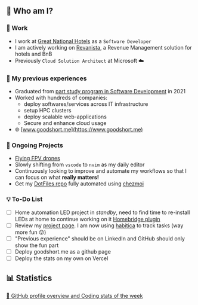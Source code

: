 ## 👋 Who am I?

### 💼 Work

- I work at [Great National Hotels](https://www.greatnationalhotels.com/) as a `Software Developer`
- I am actively working on [Revanista](https://www.revanista.com/), a Revenue Management solution for hotels and BnB
- Previously `Cloud Solution Architect` at Microsoft ☁️

### 🌱 My previous experiences

- Graduated from [part study program in Software Development](https://www.gmit.ie/higher-diploma-in-science-in-software-development) in 2021
- Worked with hundreds of companies:
    - deploy softwares/services across IT infrastructure
    - setup HPC clusters
    - deploy scalable web-applications
    - Secure and enhance cloud usage
- 🌐 [www.goodshort.me](https://www.goodshort.me)

### 🔨 Ongoing Projects

- [Flying FPV drones](https://www.youtube.com/watch?v=PdOF5c4RF18&list=PLhU-As_kQhM6L6iwidza6sSdfxEybA7VZ)
- Slowly shifting from `vscode` to `nvim` as my daily editor
- Continuously looking to improve and automate my workflows so that I can focus on what **really matters!**
- Get my [DotFiles repo](https://github.com/goodshort/dotfiles) fully automated using [chezmoi](https://chezmoi.io)

### 💡 To-Do List

- [ ] Home automation LED project in *standby*, need to find time to re-install LEDs at home to continue working on it [Homebridge plugin](https://github.com/goodshort/homebridge-wled-preset)
- [ ] Review my [project page](https://github.com/users/goodshort/projects/2). I am now using [habitica](https://habitica.com/) to track tasks (way more fun 😜)
- [ ] "Previous experience" should be on LinkedIn and GitHub should only show the fun part
- [ ] Deploy goodshort.me as a github page
- [ ] Deploy the stats on my own on Vercel

## 📊 Statistics

[🔎 GitHub profile overview and Coding stats of the week](./STATS.md)
